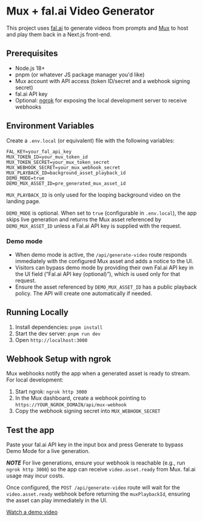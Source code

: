 # Mux + fal.ai Video Generator

This project uses [fal.ai](https://fal.ai/) to generate videos from prompts and [Mux](https://mux.com/) to host and play them back in a Next.js front-end.

## Prerequisites

- Node.js 18+
- pnpm (or whatever JS package manager you'd like)
- Mux account with API access (token ID/secret and a webhook signing secret)
- fal.ai API key
- Optional: [ngrok](https://ngrok.com/) for exposing the local development server to receive webhooks

## Environment Variables

Create a `.env.local` (or equivalent) file with the following variables:

```
FAL_KEY=your_fal_api_key
MUX_TOKEN_ID=your_mux_token_id
MUX_TOKEN_SECRET=your_mux_token_secret
MUX_WEBHOOK_SECRET=your_mux_webhook_secret
MUX_PLAYBACK_ID=background_asset_playback_id
DEMO_MODE=true
DEMO_MUX_ASSET_ID=pre_generated_mux_asset_id
```

`MUX_PLAYBACK_ID` is only used for the looping background video on the landing page.

`DEMO_MODE` is optional. When set to `true` (configurable in `.env.local`), the app skips live generation and returns the Mux asset referenced by `DEMO_MUX_ASSET_ID` unless a Fal.ai API key is supplied with the request.

### Demo mode

- When demo mode is active, the `/api/generate-video` route responds immediately with the configured Mux asset and adds a notice to the UI.
- Visitors can bypass demo mode by providing their own Fal.ai API key in the UI field (“Fal.ai API key (optional)”), which is used only for that request.
- Ensure the asset referenced by `DEMO_MUX_ASSET_ID` has a public playback policy. The API will create one automatically if needed.

## Running Locally

1. Install dependencies: `pnpm install`
2. Start the dev server: `pnpm run dev`
3. Open `http://localhost:3000`


## Webhook Setup with ngrok

Mux webhooks notify the app when a generated asset is ready to stream. For local development:

1. Start ngrok: `ngrok http 3000`
2. In the Mux dashboard, create a webhook pointing to `https://YOUR_NGROK_DOMAIN/api/mux-webhook`
3. Copy the webhook signing secret into `MUX_WEBHOOK_SECRET`

## Test the app

Paste your fal.ai API key in the input box and press Generate to bypass Demo Mode for a live generation.

***NOTE*** For live generations, ensure your webhook is reachable (e.g., run `ngrok http 3000`) so the app can receive `video.asset.ready` from Mux. fal.ai usage may incur costs.


Once configured, the `POST /api/generate-video` route will wait for the `video.asset.ready` webhook before returning the `muxPlaybackId`, ensuring the asset can play immediately in the UI.

[Watch a demo video](https://player.mux.com/E01jAxtF2Nl3CO3QxGFcmFBoZH0100yS6NAcdC46PafkQQ)
